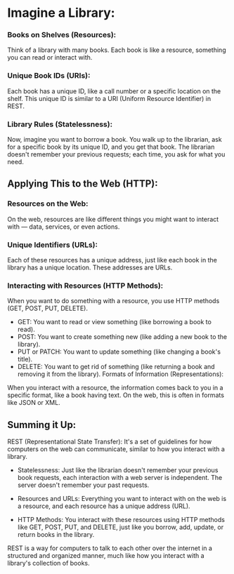 # Imagine a Library:

### Books on Shelves (Resources):
Think of a library with many books. Each book is like a resource, something you can read or interact with.

### Unique Book IDs (URIs):
Each book has a unique ID, like a call number or a specific location on the shelf. This unique ID is similar to a URI (Uniform Resource Identifier) in REST.

### Library Rules (Statelessness):
Now, imagine you want to borrow a book. You walk up to the librarian, ask for a specific book by its unique ID, and you get that book. The librarian doesn't remember your previous requests; each time, you ask for what you need.

## Applying This to the Web (HTTP):
### Resources on the Web:
On the web, resources are like different things you might want to interact with — data, services, or even actions.

### Unique Identifiers (URLs):
Each of these resources has a unique address, just like each book in the library has a unique location. These addresses are URLs.

### Interacting with Resources (HTTP Methods):
When you want to do something with a resource, you use HTTP methods (GET, POST, PUT, DELETE).
* GET: You want to read or view something (like borrowing a book to read).
* POST: You want to create something new (like adding a new book to the library).
* PUT or PATCH: You want to update something (like changing a book's title).
* DELETE: You want to get rid of something (like returning a book and removing it from the library).
Formats of Information (Representations):

When you interact with a resource, the information comes back to you in a specific format, like a book having text. On the web, this is often in formats like JSON or XML.

## Summing it Up:
REST (Representational State Transfer): It's a set of guidelines for how computers on the web can communicate, similar to how you interact with a library.

* Statelessness: Just like the librarian doesn't remember your previous book requests, each interaction with a web server is independent. The server doesn't remember your past requests.

* Resources and URLs: Everything you want to interact with on the web is a resource, and each resource has a unique address (URL).

* HTTP Methods: You interact with these resources using HTTP methods like GET, POST, PUT, and DELETE, just like you borrow, add, update, or return books in the library.

REST is a way for computers to talk to each other over the internet in a structured and organized manner, much like how you interact with a library's collection of books.